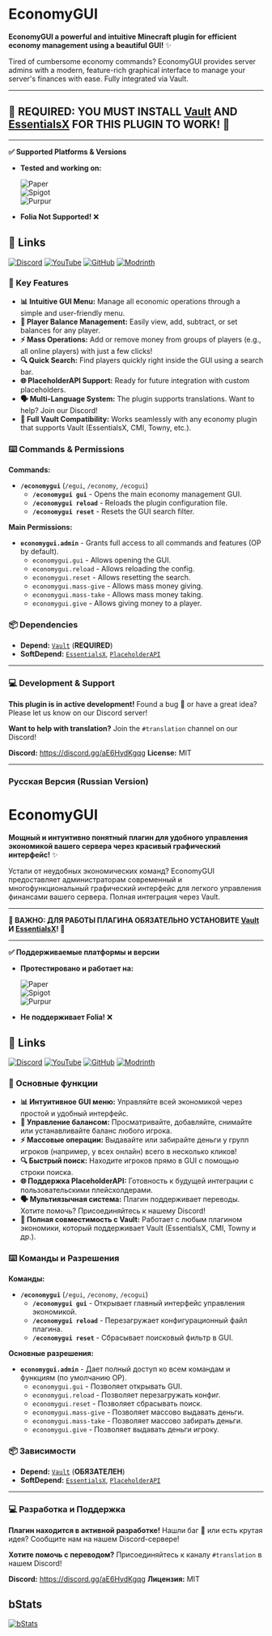 #  EconomyGUI 

**EconomyGUI a powerful and intuitive Minecraft plugin for efficient economy management using a beautiful GUI!** ✨

Tired of cumbersome economy commands? EconomyGUI provides server admins with a modern, feature-rich graphical interface to manage your server's finances with ease. Fully integrated via Vault.

---

## **🚨 REQUIRED: YOU MUST INSTALL [Vault](https://www.spigotmc.org/resources/vault.34315/) AND [EssentialsX](https://essentialsx.net/downloads.html) FOR THIS PLUGIN TO WORK! 🚨**

---

 **✅ Supported Platforms & Versions**
*   **Tested and working on:**

    ![Paper](https://img.shields.io/badge/Paper-1.16.1%E2%80%931.21.10-success&logo=minecraft)     
    ![Spigot](https://img.shields.io/badge/Spigot-1.16.1%E2%80%931.21.10-success&logo=minecraft)   
    ![Purpur](https://img.shields.io/badge/Purpur-1.16.1%E2%80%931.21.10-success&logo=minecraft)
*   **Folia Not Supported!** ❌

## 📌 Links
[![Discord](https://img.shields.io/badge/Discord-Join-blue?logo=discord&logoColor=white)](https://discord.gg/aE6HydKgqg)
[![YouTube](https://img.shields.io/badge/YouTube-Subscribe-red?logo=youtube&logoColor=white)](https://www.youtube.com/@Stepanyaa)
[![GitHub](https://img.shields.io/badge/GitHub-Repo-yellow?logo=github&logoColor=white)](https://github.com/Stepanyaa/EconomyGui)
[![Modrinth](https://img.shields.io/badge/Modrinth-Download-1bd96a?logo=modrinth&logoColor=white)](https://modrinth.com/project/economygui)

### **🌟 Key Features**
*   **📊 Intuitive GUI Menu:** Manage all economic operations through a simple and user-friendly menu.
*   **👤 Player Balance Management:** Easily view, add, subtract, or set balances for any player.
*   **⚡ Mass Operations:** Add or remove money from groups of players (e.g., all online players) with just a few clicks!
*   **🔍 Quick Search:** Find players quickly right inside the GUI using a search bar.
*   **🌐 PlaceholderAPI Support:** Ready for future integration with custom placeholders.
*   **🗣️ Multi-Language System:** The plugin supports translations. Want to help? Join our Discord!
*   **🔌 Full Vault Compatibility:** Works seamlessly with any economy plugin that supports Vault (EssentialsX, CMI, Towny, etc.).

### **⌨️ Commands & Permissions**

**Commands:**
*   **`/economygui`** (`/egui`, `/economy`, `/ecogui`)
    *   **`/economygui gui`** - Opens the main economy management GUI.
    *   **`/economygui reload`** - Reloads the plugin configuration file.
    *   **`/economygui reset`** - Resets the GUI search filter.

**Main Permissions:**
*   **`economygui.admin`** - Grants full access to all commands and features (OP by default).
    *   `economygui.gui` - Allows opening the GUI.
    *   `economygui.reload` - Allows reloading the config.
    *   `economygui.reset` - Allows resetting the search.
    *   `economygui.mass-give` - Allows mass money giving.
    *   `economygui.mass-take` - Allows mass money taking.
    *   `economygui.give` - Allows giving money to a player.

### **📦 Dependencies**
*   **Depend:** [`Vault`](https://www.spigotmc.org/resources/vault.34315/) (**REQUIRED**)
*   **SoftDepend:** [`EssentialsX`](https://essentialsx.net/downloads.html), [`PlaceholderAPI`](https://www.spigotmc.org/resources/placeholderapi.6245/)

---
### **💻 Development & Support**
**This plugin is in active development!**
Found a bug 🐛 or have a great idea? Please let us know on our Discord server!

**Want to help with translation?** Join the `#translation` channel on our Discord!

**Discord:** https://discord.gg/aE6HydKgqg
**License:** MIT

---

### **Русская Версия (Russian Version)**

#  EconomyGUI 

**Мощный и интуитивно понятный плагин для удобного управления экономикой вашего сервера через красивый графический интерфейс!** ✨

Устали от неудобных экономических команд? EconomyGUI предоставляет администраторам современный и многофункциональный графический интерфейс для легкого управления финансами вашего сервера. Полная интеграция через Vault.

---

 **🚨 ВАЖНО: ДЛЯ РАБОТЫ ПЛАГИНА ОБЯЗАТЕЛЬНО УСТАНОВИТЕ [Vault](https://www.spigotmc.org/resources/vault.34315/) И [EssentialsX](https://essentialsx.net/downloads.html)! 🚨**

---

 **✅ Поддерживаемые платформы и версии**
*   **Протестировано и работает на:**

    ![Paper](https://img.shields.io/badge/Paper-1.16.1%E2%80%931.21.10-success&logo=minecraft)     
    ![Spigot](https://img.shields.io/badge/Spigot-1.16.1%E2%80%931.21.10-success&logo=minecraft)   
    ![Purpur](https://img.shields.io/badge/Purpur-1.16.1%E2%80%931.21.10-success&logo=minecraft)
*   **Не поддерживает Folia!** ❌

## 📌 Links
[![Discord](https://img.shields.io/badge/Discord-Join-blue?logo=discord&logoColor=white)](https://discord.gg/aE6HydKgqg)
[![YouTube](https://img.shields.io/badge/YouTube-Subscribe-red?logo=youtube&logoColor=white)](https://www.youtube.com/@Stepanyaa)
[![GitHub](https://img.shields.io/badge/GitHub-Repo-yellow?logo=github&logoColor=white)](https://github.com/Stepanyaa/EconomyGui)
[![Modrinth](https://img.shields.io/badge/Modrinth-Download-1bd96a?logo=modrinth&logoColor=white)](https://modrinth.com/project/economygui)

### **🌟 Основные функции**
*   **📊 Интуитивное GUI меню:** Управляйте всей экономикой через простой и удобный интерфейс.
*   **👤 Управление балансом:** Просматривайте, добавляйте, снимайте или устанавливайте баланс любого игрока.
*   **⚡ Массовые операции:** Выдавайте или забирайте деньги у групп игроков (например, у всех онлайн) всего в несколько кликов!
*   **🔍 Быстрый поиск:** Находите игроков прямо в GUI с помощью строки поиска.
*   **🌐 Поддержка PlaceholderAPI:** Готовность к будущей интеграции с пользовательскими плейсхолдерами.
*   **🗣️ Мультиязычная система:** Плагин поддерживает переводы. Хотите помочь? Присоединяйтесь к нашему Discord!
*   **🔌 Полная совместимость с Vault:** Работает с любым плагином экономики, который поддерживает Vault (EssentialsX, CMI, Towny и др.).

### **⌨️ Команды и Разрешения**

**Команды:**
*   **`/economygui`** (`/egui`, `/economy`, `/ecogui`)
    *   **`/economygui gui`** - Открывает главный интерфейс управления экономикой.
    *   **`/economygui reload`** - Перезагружает конфигурационный файл плагина.
    *   **`/economygui reset`** - Сбрасывает поисковый фильтр в GUI.

**Основные разрешения:**
*   **`economygui.admin`** - Дает полный доступ ко всем командам и функциям (по умолчанию OP).
    *   `economygui.gui` - Позволяет открывать GUI.
    *   `economygui.reload` - Позволяет перезагружать конфиг.
    *   `economygui.reset` - Позволяет сбрасывать поиск.
    *   `economygui.mass-give` - Позволяет массово выдавать деньги.
    *   `economygui.mass-take` - Позволяет массово забирать деньги.
    *   `economygui.give` - Позволяет выдавать деньги игроку.

### **📦 Зависимости**
*   **Depend:** [`Vault`](https://www.spigotmc.org/resources/vault.34315/) (**ОБЯЗАТЕЛЕН**)
*   **SoftDepend:** [`EssentialsX`](https://essentialsx.net/downloads.html), [`PlaceholderAPI`](https://www.spigotmc.org/resources/placeholderapi.6245/)

---
### **💻 Разработка и Поддержка**
**Плагин находится в активной разработке!**
Нашли баг 🐛 или есть крутая идея? Сообщите нам на нашем Discord-сервере!

**Хотите помочь с переводом?** Присоединяйтесь к каналу `#translation` в нашем Discord!

**Discord:** https://discord.gg/aE6HydKgqg
**Лицензия:** MIT

## **bStats**

[![bStats](https://bstats.org/signatures/bukkit/EconomyGUI.svg)](https://bstats.org/plugin/bukkit/EconomyGUI/27776)
